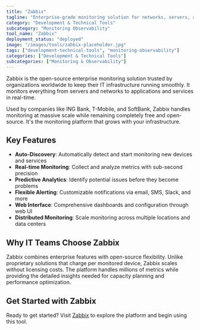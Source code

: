 ```yaml
---
title: "Zabbix"
tagline: "Enterprise-grade monitoring solution for networks, servers, and applications"
category: "Development & Technical Tools"
subcategory: "Monitoring Observability"
tool_name: "Zabbix"
deployment_status: "deployed"
image: "/images/tools/zabbix-placeholder.jpg"
tags: ["development-technical-tools", "monitoring-observability"]
categories: ["Development & Technical Tools"]
subcategories: ["Monitoring & Observability"]
---
```

Zabbix is the open-source enterprise monitoring solution trusted by organizations worldwide to keep their IT infrastructure running smoothly. It monitors everything from servers and networks to applications and services in real-time.

Used by companies like ING Bank, T-Mobile, and SoftBank, Zabbix handles monitoring at massive scale while remaining completely free and open-source. It's the monitoring platform that grows with your infrastructure.

## Key Features
- **Auto-Discovery**: Automatically detect and start monitoring new devices and services
- **Real-time Monitoring**: Collect and analyze metrics with sub-second precision
- **Predictive Analytics**: Identify potential issues before they become problems
- **Flexible Alerting**: Customizable notifications via email, SMS, Slack, and more
- **Web Interface**: Comprehensive dashboards and configuration through web UI
- **Distributed Monitoring**: Scale monitoring across multiple locations and data centers

## Why IT Teams Choose Zabbix
Zabbix combines enterprise features with open-source flexibility. Unlike proprietary solutions that charge per monitored device, Zabbix scales without licensing costs. The platform handles millions of metrics while providing the detailed insights needed for capacity planning and performance optimization.

## Get Started with Zabbix

Ready to get started? Visit [Zabbix](https://www.zabbix.com) to explore the platform and begin using this tool.